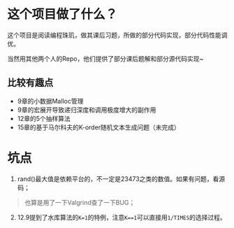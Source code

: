

# 这个项目做了什么？
这个项目是阅读编程珠玑，做其课后习题，所做的部分代码实现，部分代码性能调优。

当然用其他两个人的Repo，他们提供了部分课后题解和部分源代码实现~

## 比较有趣点
- 9章的小数据Malloc管理
- 9章的宏展开导致递归深度和调用极度增大的副作用
- 12章的5个抽样算法
- 15章的基于马尔科夫的K-order随机文本生成问题（未完成）

# 坑点
1. rand()最大值是依赖平台的，不一定是23473之类的数值。如果有问题，看源码；
> 也算是用了一下Valgrind查了一下BUG；
2. 12.9提到了水库算法的`K=1`的特例，注意`K==1`可以直接用`1/TIMES`的选择过程。
